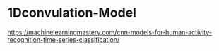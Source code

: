 # 1Dconvulation-Model


https://machinelearningmastery.com/cnn-models-for-human-activity-recognition-time-series-classification/
